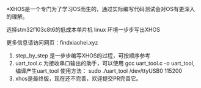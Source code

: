 *XHOS是一个专门为了学习OS而生的，通过实际编写代码测试会对OS有更深入的理解。

选择stm32f103c8t6的低成本单片机
linux 环境一步步写出XHOS

更多信息请访问网页：findxiaohei.xyz


1. step_by_step 是一步步编写XHOS的过程，可按顺序参考
2. uart_tool.c 为接收串口输出的助手，可以使用  gcc uart_tool.c -o uart_tool, 编译产生uart_tool
使用方法： sudo ./uart_tool /dev/ttyUSB0 115200
3. xhos是最终版，现在还不完善，欢迎提交PR完善它。
